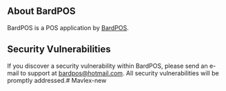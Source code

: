 ## About BardPOS

BardPOS is a POS application by [BardPOS](http://bardpos.com).


## Security Vulnerabilities

If you discover a security vulnerability within  BardPOS, please send an e-mail to support at bardpos@hotmail.com. All security vulnerabilities will be promptly addressed.# Mavlex-new
